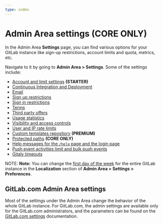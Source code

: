 ```yaml
---
type: index
---
```


# Admin Area settings **(CORE ONLY)**

In the Admin Area **Settings** page, you can find various options for your GitLab
instance like sign-up restrictions, account limits and quota, metrics, etc.

Navigate to it by going to **Admin Area > Settings**. Some of the settings
include:

- [Account and limit settings](account_and_limit_settings.md) **(STARTER)**
- [Continuous Integration and Deployment](continuous_integration.md)
- [Email](email.md)
- [Sign up restrictions](sign_up_restrictions.md)
- [Sign in restrictions](sign_in_restrictions.md)
- [Terms](terms.md)
- [Third party offers](third_party_offers.md)
- [Usage statistics](usage_statistics.md)
- [Visibility and access controls](visibility_and_access_controls.md)
- [User and IP rate limits](user_and_ip_rate_limits.md)
- [Custom templates repository](instance_template_repository.md) **(PREMIUM)**
- [Protected paths](protected_paths.md) **(CORE ONLY)**
- [Help messages for the `/help` page and the login page](help_page.md)
- [Push event activities limit and bulk push events](push_event_activities_limit.md)
- [Gitaly timeouts](gitaly_timeouts.md)

NOTE: **Note:**
You can change the [first day of the week](../../profile/preferences.md) for the entire GitLab instance
in the **Localization** section of **Admin Area > Settings > Preferences**.

## GitLab.com Admin Area settings

Most of the settings under the Admin Area change the behavior of the whole
GitLab instance. For GitLab.com, the admin settings are available only for the
GitLab.com administrators, and the parameters can be found on the
[GitLab.com settings](../../gitlab_com/index.md) documentation.
